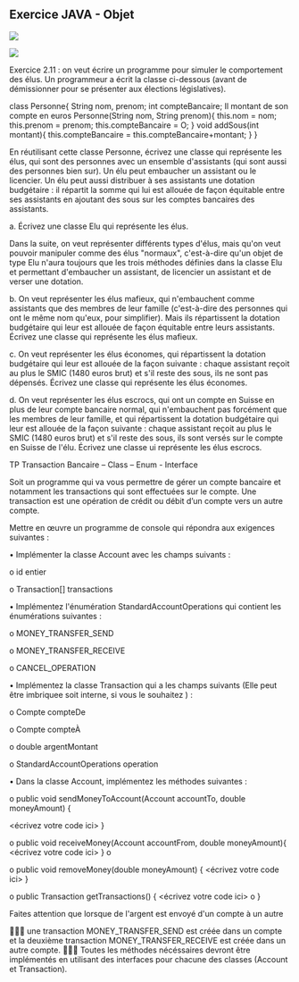 ## Exercice JAVA - Objet

![](file:///D:/MainTpRepo/10_JAVA/_TP/Tp-Collection_Vendredi_14-04-2023/img/1.png)

![](file:///D:/MainTpRepo/10_JAVA/_TP/Tp-Collection_Vendredi_14-04-2023/img/2.png)

Exercice 2.11 : on veut écrire un programme pour simuler le comportement des élus. Un programmeur a écrit la classe ci-dessous (avant de démissionner pour se présenter aux élections législatives).

class Personne{ String nom, prenom;
int compteBancaire; Il montant de son compte en euros Personne(String nom, String prenom){
this.nom = nom; this.prenom = prenom;
this.compteBancaire = O;
}
void addSous(int montant){
this.compteBancaire = this.compteBancaire+montant;
}
}

En réutilisant cette classe Personne, écrivez une classe qui représente les élus, qui sont des personnes avec un ensemble d'assistants (qui sont aussi des personnes bien sur). Un élu peut embaucher un assistant ou le licencier. Un élu peut aussi distribuer à ses assistants une dotation budgétaire : il répartit la somme qui lui est allouée de façon équitable entre ses assistants en ajoutant des sous sur les comptes bancaires des assistants.

a.	Écrivez une classe Elu qui représente les élus.

Dans la suite, on veut représenter différents types d'élus, mais qu'on veut pouvoir manipuler comme des élus "normaux", c'est-à-dire qu'un objet de type Elu n'aura toujours que les trois méthodes définies dans la classe Elu et permettant d'embaucher un assistant, de licencier un assistant et de verser une dotation.

b.	On veut représenter les élus mafieux, qui n'embauchent comme assistants que des membres de leur famille (c'est-à-dire des personnes qui ont le même nom qu'eux, pour simplifier). Mais ils répartissent la dotation budgétaire qui leur est allouée de façon équitable entre leurs assistants. Écrivez une classe qui représente les élus mafieux.

c.	On veut représenter les élus économes, qui répartissent la dotation budgétaire qui leur est allouée de la façon suivante : chaque assistant reçoit au plus le SMIC (1480 euros brut) et s'il reste des sous, ils ne sont pas dépensés. Écrivez une classe qui représente les élus économes.

d.	On veut représenter les élus escrocs, qui ont un compte en Suisse en plus de leur compte bancaire normal, qui n'embauchent pas forcément que les membres de leur famille, et qui répartissent la dotation budgétaire qui leur est allouée de la façon suivante : chaque assistant reçoit au plus le SMIC (1480 euros brut) et s'il reste des sous, ils sont versés sur le compte en Suisse de l'élu. Écrivez une classe ui représente les élus escrocs.
 
TP Transaction Bancaire – Class – Enum - Interface



Soit un programme qui va vous permettre de gérer un compte bancaire et notamment les transactions qui sont effectuées sur le compte. Une transaction est une opération de crédit ou débit d’un compte vers un autre compte.

Mettre en œuvre un programme de console qui répondra aux exigences suivantes :

•	Implémenter la classe Account avec les champs suivants :

o	id entier

o	Transaction[] transactions

•	Implémentez l'énumération StandardAccountOperations qui contient les énumérations suivantes :

o	MONEY_TRANSFER_SEND

o	MONEY_TRANSFER_RECEIVE

o	CANCEL_OPERATION

•	Implémentez la classe Transaction qui a les champs suivants (Elle peut être imbriquee soit interne, si vous le souhaitez ) :

o	Compte compteDe

o	Compte compteÀ

o	double argentMontant

o	StandardAccountOperations operation

•	Dans la classe Account, implémentez les méthodes suivantes :

o	public void sendMoneyToAccount(Account accountTo, double moneyAmount)
{
 
<écrivez votre code ici>
}

o	public void receiveMoney(Account accountFrom, double moneyAmount){
<écrivez votre code ici>
}
o	




o	public void removeMoney(double moneyAmount) {
<écrivez votre code ici>
}

o	public Transaction getTransactions() {
<écrivez votre code ici>
o	}

Faites attention que lorsque de l'argent est envoyé d'un compte à un autre

 une transaction MONEY_TRANSFER_SEND est créée dans un compte et la deuxième transaction MONEY_TRANSFER_RECEIVE est créée dans un autre compte.
 Toutes les méthodes nécéssaires devront être implémentés en utilisant des interfaces pour chacune des classes (Account et Transaction).
